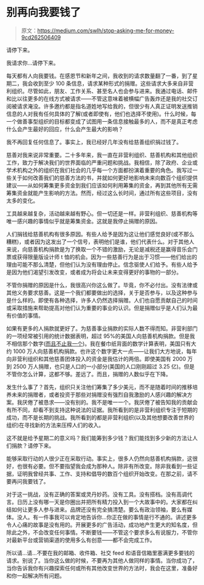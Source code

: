 # 别再向我要钱了

> 原文：<https://medium.com/swlh/stop-asking-me-for-money-9cd262506409>

请停下来。

我请求你…请停下来。

每天都有人向我要钱。在感恩节和新年之间，我收到的请求数量翻了一番，到了星期二，我会收到至少 100 条信息，请求某种形式的捐赠。这些请求大多来自非营利组织。尽管如此，朋友、工作关系、甚至名人也会参与进来。我通过电话、邮件和比以往更多的在线方式被请求——不管这意味着被横幅广告轰炸还是我的社交订阅被请求淹没。许多邀约都是指名道姓地写给我的，但很少有人真正证明发送推销信息的人对我有任何具体的了解(或者即使有，他们也选择不使用)。什么时候，每一个做善事型组织的目标都变成了试图用一条信息接触最多的人，而不是真正考虑什么会产生最好的回应，什么会产生最大的影响？

我不再回复任何信息了。事实上，我已经好几年没有给慈善组织捐过钱了。

慈善对我来说非常重要。二十多年来，我一直在非营利组织、慈善机构和其他组织工作，致力于解决我们的世界面临的严重问题和挑战。我相信，除了政府、企业或学术机构之外的组织在我们社会的几乎每一个方面都扮演着重要的角色。我写过一些关于如何改善我们的慈善方法的书，并就如何更好地影响未来向数百个组织提供建议——从如何筹集更多资金到我们应该如何利用筹集的资金，再到其他所有无需筹集资金就能产生影响的方法。然而，经过这么长时间，通过所有这些项目，没有太多的变化。

工具越来越复杂，活动越来越有野心。但一切还是一样。非营利组织、慈善机构等唯一感兴趣的事情似乎就是筹集资金。这就是我停止捐赠的原因。

人们捐钱给慈善机构有很多原因。有些人给予是因为这让他们感觉良好(或不那么糟糕)，或者因为这发出了一个信号，表明他们是谁，他们代表什么。对于其他人来说，向慈善机构捐款是为了换取一个不错的激励，无论是减税还是赢得音乐会门票或获得限量版设计师 t 恤的机会。因为一些慈善行为是出于习惯——他们给出的理由可能不那么清楚，但他们认为没有理由停止。信念驱使人们给予。有些人给予是因为他们渴望引发改变，或者成为将会让未来变得更好的事物的一部分。

不管你捐赠的原因是什么，我很高兴你这么做了。毕竟，你不必付出。没有法律或其他义务要求慈善。这是一个我们都要做出的选择，关于是否参与，以及这种参与是什么样的。即使有各种选择，许多人仍然选择捐赠。人们也自愿贡献自己的时间或采取措施来帮助提高对他们认为重要的事业的认识。但是捐赠似乎是人们认为最有价值的事情。

如果有更多的人捐款就更好了。为慈善事业捐款的实际人数不得而知。非营利部门的一项经常被引用的统计数据表明，超过 95%的美国人向慈善机构捐款。但是我不相信那个数字([而且不止我一个](http://www.johnhaydon.com/lies-damn-lies-nonprofit-statistics/))。我在餐巾纸背面的数学计算表明，美国只有大约 1000 万人向慈善机构捐款。也许这个数字更大一点——让我们大方地说，每年向非营利组织和其他慈善团体投入的资金是我估计的两倍。即使美国有 2000 万到 2500 万人捐赠，也只是人口的一小部分(美国的人口刚刚超过 3.25 亿)。但是不管你怎么计算，这都不够。差远了。而且，捐赠的人数似乎在下降。

发生什么事了？首先，组织只关注他们筹集了多少美元，而不是随着时间的推移培养未来的捐赠者，或者投资于那些对捐赠没有强烈自我激励的人感兴趣的解决方案。我厌倦了被恳求——没有别的。我不是唯一一个。我厌倦了被告知我的贡献会有所不同，却看不到支持这种说法的证据。我所看到的是非营利组织专注于短期的成功，而不是长期的挑战。我所看到的都是非营利组织(以及其他想要改善世界的组织)在寻找新的方法来压榨人们的收入。

这不就是给予星期二的意义吗？我们能筹到多少钱？我们能找到多少新的方法让人们捐款？请停下来。

能够采取行动的人很少正在采取行动。事实上，很多人仍然向慈善机构捐款，这很好，也很有必要。但不要指望我会成为那种人。除非有所改变。除非我看到一些证据，证明我曾经共事、工作、支持和倡导的数百个组织开始改变。在那之前，请不要再问我要钱了。

对于这一挑战，没有正确的答案或灵丹妙药。没有工具。没有搭档。没有高调代言。日历上没有哪一天是你圈出并把所有精力投入到一个大故事中的。大家都在纠结如何让更多人参与进来。品牌还没有完全搞清楚。要么有政治领袖，要么有媒体。没人。有一件事我可以肯定地告诉你…你正在做的事情是行不通的。讲述更多令人心痛的故事是没有用的。开展更多的广告活动，成功地产生更大的知名度，但除此之外，不会改变任何事情。不断要钱——不管这个要求多么有说服力，不管你对最新平台或营销渠道的使用多么有创意——都不会完成工作。

所以请…请…不要在我的邮箱、收件箱、社交 feed 和语音信箱里塞满更多要钱的请求。别说了。当你这么做的时候，不要再为其他人做同样的事情。当你成功了，当你告诉我你有兴趣探索任何或所有其他改变世界的方法时，我会在这里，准备好和你一起解决所有问题。